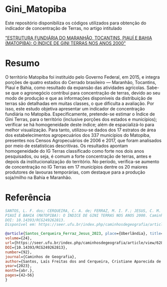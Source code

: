 # Gini_Matopiba
Este repositório disponibiliza os códigos utilizados para obtenção do indicador de concentração de Terras, no artigo intitulado 

["ESTRUTURA FUNDIÁRIA DO MARANHÃO, TOCANTINS, PIAUÍ E BAHIA (MATOPIBA): O ÍNDICE DE GINI TERRAS NOS ANOS 2000"]( https://doi.org/10.14393/RCG249262813)

# Resumo 
O território Matopiba foi instituído pelo Governo Federal, em 2015, e integra porções de quatro estados do Cerrado brasileiro — Maranhão, Tocantins, Piauí e Bahia, como resultado da expansão das atividades agrícolas. Sabe-se que o agronegócio contribui para concentração de terras, devido ao seu modo de produção e que as informações disponíveis da distribuição de terras são detalhadas em muitas classes, o que dificulta a avaliação. Por isso, este estudo objetiva apresentar um indicador de concentração fundiária no Matopiba. Especificamente, pretende-se estimar o Índice de Gini Terras, para o território (inclusive porções dos estados e municípios); verificar se há homogeneidade deste índice; além de espacializá-lo para melhor visualização. Para tanto, utilizou-se dados dos 17 estratos de área dos estabelecimentos agropecuários dos 337 municípios do Matopiba, presentes nos Censos Agropecuários de 2006 e 2017, que foram analisados por meio de estatísticas descritivas. Os resultados apontam homogeneidade do IG Terras classificado como forte nos dois anos pesquisados, ou seja, é comum a forte concentração de terras, antes e depois da institucionalização do território. No período, verifica-se aumento de concentração no IG Terras em 17 municípios dentre os 20 maiores produtores de lavouras temporárias, com destaque para a produção soja/milho na Bahia e Maranhão.

# Referência

```bibtex
SANTOS, L. F. dos; CERQUEIRA, C. A. de; FERRAZ, M. I. F.; JESUS, C. M. de. ESTRUTURA FUNDIÁRIA DO MARANHÃO, TOCANTINS,
PIAUÍ E BAHIA (MATOPIBA): O ÍNDICE DE GINI TERRAS NOS ANOS 2000. Caminhos de Geografia, Uberlândia, v. 24, n. 92, p. 42–56, 2023.
DOI: 10.14393/RCG249262813.
Disponível em: https://seer.ufu.br/index.php/caminhosdegeografia/article/view/62813. Acesso em: 28 set. 2024.
```


```bibtex
@article{Santos_Cerqueira_Ferraz_Jesus_2023, place={Uberlândia}, title={ESTRUTURA FUNDIÁRIA DO MARANHÃO, TOCANTINS, PIAUÍ E BAHIA (MATOPIBA): O ÍNDICE DE GINI TERRAS NOS ANOS 2000}, 
volume={24}, 
url={https://seer.ufu.br/index.php/caminhosdegeografia/article/view/62813}, 
DOI={10.14393/RCG249262813}, 
number={92}, 
journal={Caminhos de Geografia}, 
author={Santos, Laís Freitas dos and Cerqueira, Cristiane Aparecida de and Ferraz, Marcelo Inácio Ferreira and Jesus, Clesio Marcelino de}, 
year={2023}, 
month={abr.}, 
pages={42–56}
}
```
